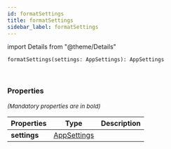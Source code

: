 ```yaml
---
id: formatSettings
title: formatSettings
sidebar_label: formatSettings
---
```


import Details from "@theme/Details"


```tsx
formatSettings(settings: AppSettings): AppSettings
```
<br/>



### Properties

<font size="2"><i>(Mandatory properties are in bold)</i></font>

| Properties | Type | Description |
| --------- | ---- | ----------- |
| **settings** | [AppSettings](/framework-api/interfaces/AppSettings.md) |  |


